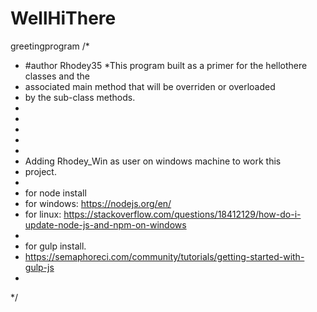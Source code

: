 # WellHiThere
greetingprogram
/*
* #author Rhodey35
*This program built as a primer for the hellothere classes and the 
* associated main method that will be overriden or overloaded
* by the sub-class methods.
*
*
*
*
*
* Adding Rhodey_Win as user on windows machine to work this 
* project. 
*
*  for node install
* for windows: https://nodejs.org/en/
* for linux:  https://stackoverflow.com/questions/18412129/how-do-i-update-node-js-and-npm-on-windows
*
* for gulp install. 
* https://semaphoreci.com/community/tutorials/getting-started-with-gulp-js
*
*/


